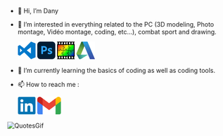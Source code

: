 - 👋 Hi, I’m Dany
- 👀 I’m interested in everything related to the PC (3D modeling, Photo montage, Vidéo montage, coding, etc...), combat sport and drawing.

  <img src="img/visual-studio-code-logo-png-transparent.png">
  <img src="img/png-transparent-adobe-photoshop-macos-bigsur-icon-thumbnail.png">
  <img src="img/PhotoFiltre.gif">
  <img src="img/Autodesk_Logo_A_only.svg.png">


- 🌱 I’m currently learning the basics of coding as well as coding tools.
- 📫 How to reach me :<br>


  [![LinkedIn](img/LinkedIn.png)](https://www.linkedin.com/in/dany-houssin-923818300/)
  [![Gmail](img/Gmail.png)](https://mail.google.com/mail/u/1/#sent?compose=DmwnWrRmTgPHPwkPsJCjCvvHWPVNmDRxkpBrrSCJvnDMPClqChDBCcsCgJngwchWslXpDZVSSSL)

![QuotesGif](https://github.com/DanyHoussin/DanyHoussin/assets/164888564/f5bbbe51-acd3-4812-ad83-3f258f1e1f78)




<!---
Lesaaang21/Lesaaang21 is a ✨ special ✨ repository because its `README.md` (this file) appears on your GitHub profile.
You can click the Preview link to take a look at your changes.
--->

